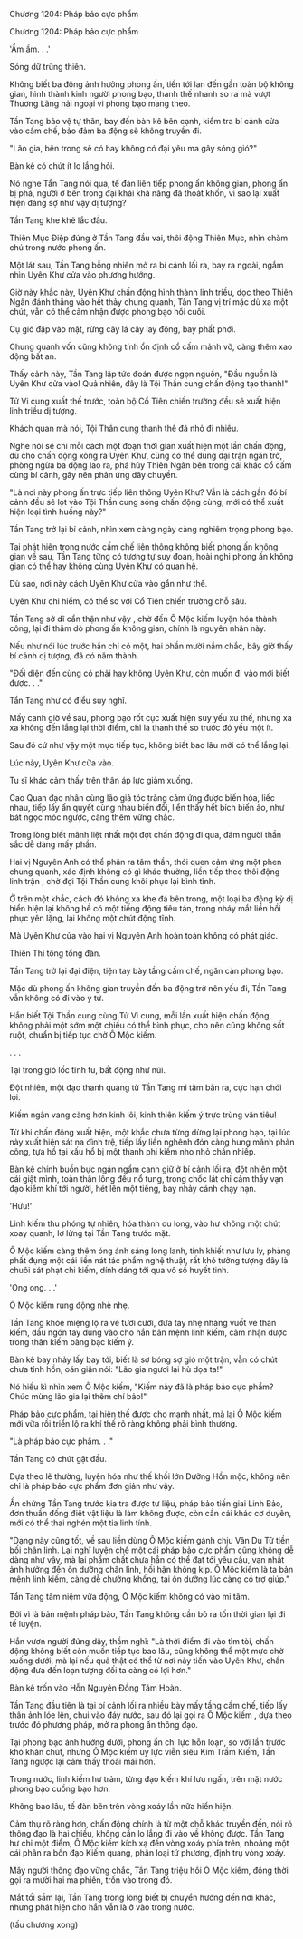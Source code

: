 




Chương 1204: Pháp bảo cực phẩm


Chương 1204: Pháp bảo cực phẩm

'Ầm ầm. . .'

Sóng dữ trùng thiên.

Không biết ba động ảnh hưởng phong ấn, tiến tới lan đến gần toàn bộ không gian, hình thành kinh người phong bạo, thanh thế nhanh so ra mà vượt Thương Lãng hải ngoại vi phong bạo mang theo.

Tần Tang bảo vệ tự thân, bay đến bàn kê bên cạnh, kiểm tra bí cảnh cửa vào cấm chế, bảo đảm ba động sẽ không truyền đi.

"Lão gia, bên trong sẽ có hay không có đại yêu ma gây sóng gió?"

Bàn kê có chút ít lo lắng hỏi.

Nó nghe Tần Tang nói qua, tế đàn liên tiếp phong ấn không gian, phong ấn bị phá, người ở bên trong đại khái khả năng đã thoát khốn, vì sao lại xuất hiện đáng sợ như vậy dị tượng?

Tần Tang khe khẽ lắc đầu.

Thiên Mục Điệp đứng ở Tần Tang đầu vai, thôi động Thiên Mục, nhìn chăm chú trong nước phong ấn.

Một lát sau, Tần Tang bỗng nhiên mở ra bí cảnh lối ra, bay ra ngoài, ngắm nhìn Uyên Khư cửa vào phương hướng.

Giờ này khắc này, Uyên Khư chấn động hình thành linh triều, dọc theo Thiên Ngân đánh thẳng vào hết thảy chung quanh, Tần Tang vị trí mặc dù xa một chút, vẫn có thể cảm nhận được phong bạo hồi cuối.

Cụ gió đập vào mặt, rừng cây lá cây lay động, bay phất phới.

Chung quanh vốn cũng không tính ổn định cổ cấm mảnh vỡ, càng thêm xao động bất an.

Thấy cảnh này, Tần Tang lập tức đoán được ngọn nguồn, "Đầu nguồn là Uyên Khư cửa vào! Quả nhiên, đây là Tội Thần cung chấn động tạo thành!"

Tử Vi cung xuất thế trước, toàn bộ Cổ Tiên chiến trường đều sẽ xuất hiện linh triều dị tượng.

Khách quan mà nói, Tội Thần cung thanh thế đã nhỏ đi nhiều.

Nghe nói sẽ chỉ mỗi cách một đoạn thời gian xuất hiện một lần chấn động, dù cho chấn động xông ra Uyên Khư, cũng có thể dùng đại trận ngăn trở, phòng ngừa ba động lao ra, phá hủy Thiên Ngân bên trong cái khác cổ cấm cùng bí cảnh, gây nên phản ứng dây chuyền.

"Là nơi này phong ấn trực tiếp liên thông Uyên Khư? Vẫn là cách gần đó bí cảnh đều sẽ lọt vào Tội Thần cung sóng chấn động cùng, mới có thể xuất hiện loại tình huống này?"

Tần Tang trở lại bí cảnh, nhìn xem càng ngày càng nghiêm trọng phong bạo.

Tại phát hiện trong nước cấm chế liên thông không biết phong ấn không gian về sau, Tần Tang từng có tương tự suy đoán, hoài nghi phong ấn không gian có thể hay không cùng Uyên Khư có quan hệ.

Dù sao, nơi này cách Uyên Khư cửa vào gần như thế.

Uyên Khư chi hiểm, có thể so với Cổ Tiên chiến trường chỗ sâu.

Tần Tang sở dĩ cẩn thận như vậy , chờ đến Ô Mộc kiếm luyện hóa thành công, lại đi thăm dò phong ấn không gian, chính là nguyên nhân này.

Nếu như nói lúc trước hắn chỉ có một, hai phần mười nắm chắc, bây giờ thấy bí cảnh dị tượng, đã có năm thành.

"Đối diện đến cùng có phải hay không Uyên Khư, còn muốn đi vào mới biết được. . ."

Tần Tang như có điều suy nghĩ.

Mấy canh giờ về sau, phong bạo rốt cục xuất hiện suy yếu xu thế, nhưng xa xa không đến lắng lại thời điểm, chỉ là thanh thế so trước đó yếu một ít.

Sau đó cứ như vậy một mực tiếp tục, không biết bao lâu mới có thể lắng lại.

Lúc này, Uyên Khư cửa vào.

Tu sĩ khác cảm thấy trên thân áp lực giảm xuống.

Cao Quan đạo nhân cùng lão giả tóc trắng cảm ứng được biến hóa, liếc nhau, tiếp lấy ấn quyết cùng nhau biến đổi, liền thấy hết bích biến ảo, như bát ngọc móc ngược, càng thêm vững chắc.

Trong lòng biết mãnh liệt nhất một đợt chấn động đi qua, đám người thần sắc dễ dàng mấy phần.

Hai vị Nguyên Anh có thể phân ra tâm thần, thói quen cảm ứng một phen chung quanh, xác định không có gì khác thường, liền tiếp theo thôi động linh trận , chờ đợi Tội Thần cung khôi phục lại bình tĩnh.

Ở trên một khắc, cách đó không xa khe đá bên trong, một loại ba động kỳ dị hiển hiện lại không hề có một tiếng động tiêu tán, trong nháy mắt liền hồi phục yên lặng, lại không một chút động tĩnh.

Mà Uyên Khư cửa vào hai vị Nguyên Anh hoàn toàn không có phát giác.

Thiên Thi tông tổng đàn.

Tần Tang trở lại đại điện, tiện tay bày tầng cấm chế, ngăn cản phong bạo.

Mặc dù phong ấn không gian truyền đến ba động trở nên yếu đi, Tần Tang vẫn không có đi vào ý tứ.

Hắn biết Tội Thần cung cùng Tử Vi cung, mỗi lần xuất hiện chấn động, không phải một sớm một chiều có thể bình phục, cho nên cũng không sốt ruột, chuẩn bị tiếp tục chờ Ô Mộc kiếm.

. . .

Tại trong gió lốc tĩnh tu, bất động như núi.

Đột nhiên, một đạo thanh quang từ Tần Tang mi tâm bắn ra, cực hạn chói lọi.

Kiếm ngân vang càng hơn kinh lôi, kinh thiên kiếm ý trực trùng vân tiêu!

Từ khi chấn động xuất hiện, một khắc chưa từng dừng lại phong bạo, tại lúc này xuất hiện sát na đình trệ, tiếp lấy liền nghênh đón càng hung mãnh phản công, tựa hồ tại xấu hổ bị một thanh phi kiếm nho nhỏ chấn nhiếp.

Bàn kê chính buồn bực ngán ngẩm canh giữ ở bí cảnh lối ra, đột nhiên một cái giật mình, toàn thân lông đều nổ tung, trong chốc lát chỉ cảm thấy vạn đạo kiếm khí tới người, hét lên một tiếng, bay nhảy cánh chạy nạn.

'Hưu!'

Linh kiếm thu phóng tự nhiên, hóa thành du long, vào hư không một chút xoay quanh, lơ lửng tại Tần Tang trước mặt.

Ô Mộc kiếm càng thêm óng ánh sáng long lanh, tinh khiết như lưu ly, phảng phất đụng một cái liền nát tác phẩm nghệ thuật, rất khó tưởng tượng đây là chuôi sát phạt chi kiếm, dính dáng tới qua vô số huyết tinh.

'Ong ong. . .'

Ô Mộc kiếm rung động nhè nhẹ.

Tần Tang khóe miệng lộ ra vẻ tươi cười, đưa tay nhẹ nhàng vuốt ve thân kiếm, đầu ngón tay đụng vào cho hắn bản mệnh linh kiếm, cảm nhận được trong thân kiếm bàng bạc kiếm ý.

Bàn kê bay nhảy lấy bay tới, biết là sợ bóng sợ gió một trận, vẫn có chút chưa tỉnh hồn, oán giận nói: "Lão gia ngươi lại hù dọa ta!"

Nó hiếu kì nhìn xem Ô Mộc kiếm, "Kiếm này đã là pháp bảo cực phẩm? Chúc mừng lão gia lại thêm chí bảo!"

Pháp bảo cực phẩm, tại hiện thế được cho mạnh nhất, mà lại Ô Mộc kiếm mới vừa rồi triển lộ ra khí thế rõ ràng không phải bình thường.

"Là pháp bảo cực phẩm. . ."

Tần Tang có chút gật đầu.

Dựa theo lẽ thường, luyện hóa như thế khối lớn Dưỡng Hồn mộc, không nên chỉ là pháp bảo cực phẩm đơn giản như vậy.

Ấn chứng Tần Tang trước kia tra được tư liệu, pháp bảo tiến giai Linh Bảo, đơn thuần đống điệt vật liệu là làm không được, còn cần cái khác cơ duyên, mới có thể thai nghén một tia linh tính.

"Dạng này cũng tốt, về sau liền dùng Ô Mộc kiếm gánh chịu Vân Du Tử tiền bối chân linh. Lại nghĩ luyện chế một cái pháp bảo cực phẩm cũng không dễ dàng như vậy, mà lại phẩm chất chưa hẳn có thể đạt tới yêu cầu, vạn nhất ảnh hưởng đến ôn dưỡng chân linh, hối hận không kịp. Ô Mộc kiếm là ta bản mệnh linh kiếm, càng dễ chưởng khống, tại ôn dưỡng lúc càng có trợ giúp."

Tần Tang tâm niệm vừa động, Ô Mộc kiếm không có vào mi tâm.

Bởi vì là bản mệnh pháp bảo, Tần Tang không cần bỏ ra tốn thời gian lại đi tế luyện.

Hắn vươn người đứng dậy, thầm nghĩ: "Là thời điểm đi vào tìm tòi, chấn động không biết còn muốn tiếp tục bao lâu, cũng không thể một mực chờ xuống dưới, mà lại nếu quả thật có thể từ nơi này tiến vào Uyên Khư, chấn động đưa đến loạn tượng đối ta càng có lợi hơn."

Bàn kê trốn vào Hỗn Nguyên Đồng Tâm Hoàn.

Tần Tang đầu tiên là tại bí cảnh lối ra nhiều bày mấy tầng cấm chế, tiếp lấy thân ảnh lóe lên, chui vào đáy nước, sau đó lại gọi ra Ô Mộc kiếm , dựa theo trước đó phương pháp, mở ra phong ấn thông đạo.

Tại phong bạo ảnh hưởng dưới, phong ấn chi lực hỗn loạn, so với lần trước khó khăn chút, nhưng Ô Mộc kiếm uy lực viễn siêu Kim Trầm Kiếm, Tần Tang ngược lại cảm thấy thoải mái hơn.

Trong nước, linh kiếm hư trảm, từng đạo kiếm khí lưu ngấn, trên mặt nước phong bạo cuồng bạo hơn.

Không bao lâu, tế đàn bên trên vòng xoáy lần nữa hiển hiện.

Cảm thụ rõ ràng hơn, chấn động chính là từ một chỗ khác truyền đến, nói rõ thông đạo là hai chiều, không cần lo lắng đi vào về không được. Tần Tang hư chỉ một điểm, Ô Mộc kiếm kích xạ đến vòng xoáy phía trên, nhoáng một cái phân ra bốn đạo Kiếm quang, phân loại tứ phương, định trụ vòng xoáy.

Mấy người thông đạo vững chắc, Tần Tang triệu hồi Ô Mộc kiếm, đồng thời gọi ra mười hai ma phiên, trốn vào trong đó.

Mắt tối sầm lại, Tần Tang trong lòng biết bị chuyển hướng đến nơi khác, nhưng phát hiện cho hắn vẫn là ở vào trong nước.

(tấu chương xong)




